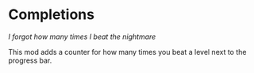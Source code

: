 # Completions
*I forgot how many times I beat the nightmare*

This mod adds a counter for how many times you beat a level next to the progress bar.